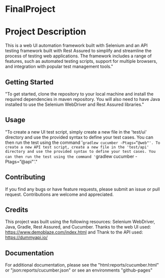 # FinalProject

# Project Description
This is a web UI automation framework built with Selenium and an API testing framework built with Rest Assured to simplify and streamline the process of testing web applications. The framework includes a range of features, such as automated testing scripts, support for multiple browsers, and integration with popular test management tools."

## Getting Started
"To get started, clone the repository to your local machine and install the required dependencies in maven repository. You will also need to have Java installed to use the Selenium WebDriver and Rest Assured libraries."

## Usage
"To create a new UI test script, simply create a new file in the 'test/ui' directory and use the provided syntax to define your test cases. You can then run the test using the command '`gradlew cucumber -Ptags=”@web"'. To create a new API test script, create a new file in the 'test/api' directory and use the provided syntax to define your test cases. You can then run the test using the command '`gradlew cucumber -Ptags=”@api"'."

## Contributing
If you find any bugs or have feature requests, please submit an issue or pull request. Contributions are welcome and appreciated.

## Credits
This project was built using the following resources: Selenium WebDriver, Java, Gradle, Rest Assured, and Cucumber. 
Thanks to the web UI used: https://www.demoblaze.com/index.html
and Thank to the API used: https://dummyapi.io/

## Documentation
For additional documentation, please see the "html:reports/cucumber.html" or "json:reports/cucumber.json" or see an environments "github-pages"
